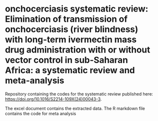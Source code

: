 # onchocerciasis systematic review: Elimination of transmission of onchocerciasis (river blindness) with long-term ivermectin mass drug administration with or without vector control in sub-Saharan Africa: a systematic review and meta-analysis
Repository containing the codes for the systematic review published here: https://doi.org/10.1016/S2214-109X(24)00043-3.

The excel document contains the extracted data.
The R markdown file contains the code for meta analysis
